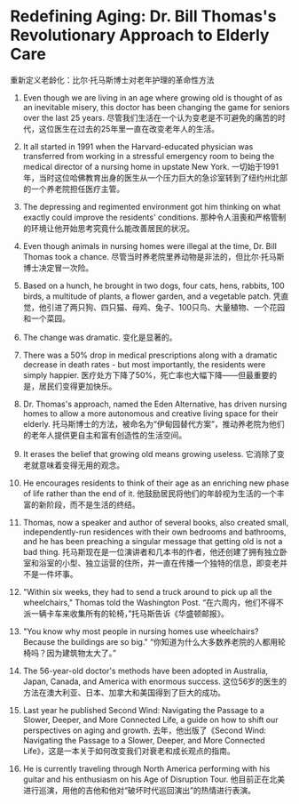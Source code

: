 # Redefining Aging: Dr. Bill Thomas's Revolutionary Approach to Elderly Care
重新定义老龄化：比尔·托马斯博士对老年护理的革命性方法

1. Even though we are living in an age where growing old is thought of as an inevitable misery, this doctor has been changing the game for seniors over the last 25 years.
   尽管我们生活在一个认为变老是不可避免的痛苦的时代，这位医生在过去的25年里一直在改变老年人的生活。

2. It all started in 1991 when the Harvard-educated physician was transferred from working in a stressful emergency room to being the medical director of a nursing home in upstate New York.
   一切始于1991年，当时这位哈佛教育出身的医生从一个压力巨大的急诊室转到了纽约州北部的一个养老院担任医疗主管。

3. The depressing and regimented environment got him thinking on what exactly could improve the residents' conditions.
   那种令人沮喪和严格管制的环境让他开始思考究竟什么能改善居民的状况。

4. Even though animals in nursing homes were illegal at the time, Dr. Bill Thomas took a chance.
   尽管当时养老院里养动物是非法的，但比尔·托马斯博士决定冒一次险。

5. Based on a hunch, he brought in two dogs, four cats, hens, rabbits, 100 birds, a multitude of plants, a flower garden, and a vegetable patch.
   凭直觉，他引进了两只狗、四只猫、母鸡、兔子、100只鸟、大量植物、一个花园和一个菜园。

6. The change was dramatic.
   变化是显著的。

7. There was a 50% drop in medical prescriptions along with a dramatic decrease in death rates - but most importantly, the residents were simply happier.
   医疗处方下降了50%，死亡率也大幅下降——但最重要的是，居民们变得更加快乐。

8. Dr. Thomas's approach, named the Eden Alternative, has driven nursing homes to allow a more autonomous and creative living space for their elderly.
   托马斯博士的方法，被命名为“伊甸园替代方案”，推动养老院为他们的老年人提供更自主和富有创造性的生活空间。

9. It erases the belief that growing old means growing useless.
   它消除了变老就意味着变得无用的观念。

10. He encourages residents to think of their age as an enriching new phase of life rather than the end of it.
    他鼓励居民将他们的年龄视为生活的一个丰富的新阶段，而不是生活的终结。

11. Thomas, now a speaker and author of several books, also created small, independently-run residences with their own bedrooms and bathrooms, and he has been preaching a singular message that getting old is not a bad thing.
    托马斯现在是一位演讲者和几本书的作者，他还创建了拥有独立卧室和浴室的小型、独立运营的住所，并一直在传播一个独特的信息，即变老并不是一件坏事。

12. "Within six weeks, they had to send a truck around to pick up all the wheelchairs," Thomas told the Washington Post.
    “在六周内，他们不得不派一辆卡车来收集所有的轮椅，”托马斯告诉《华盛顿邮报》。

13. "You know why most people in nursing homes use wheelchairs? Because the buildings are so big."
    “你知道为什么大多数养老院的人都用轮椅吗？因为建筑物太大了。”

14. The 56-year-old doctor's methods have been adopted in Australia, Japan, Canada, and America with enormous success.
    这位56岁的医生的方法在澳大利亚、日本、加拿大和美国得到了巨大的成功。

15. Last year he published Second Wind: Navigating the Passage to a Slower, Deeper, and More Connected Life, a guide on how to shift our perspectives on aging and growth.
    去年，他出版了《Second Wind: Navigating the Passage to a Slower, Deeper, and More Connected Life》，这是一本关于如何改变我们对衰老和成长观点的指南。

16. He is currently traveling through North America performing with his guitar and his enthusiasm on his Age of Disruption Tour.
    他目前正在北美进行巡演，用他的吉他和他对“破坏时代巡回演出”的热情进行表演。


